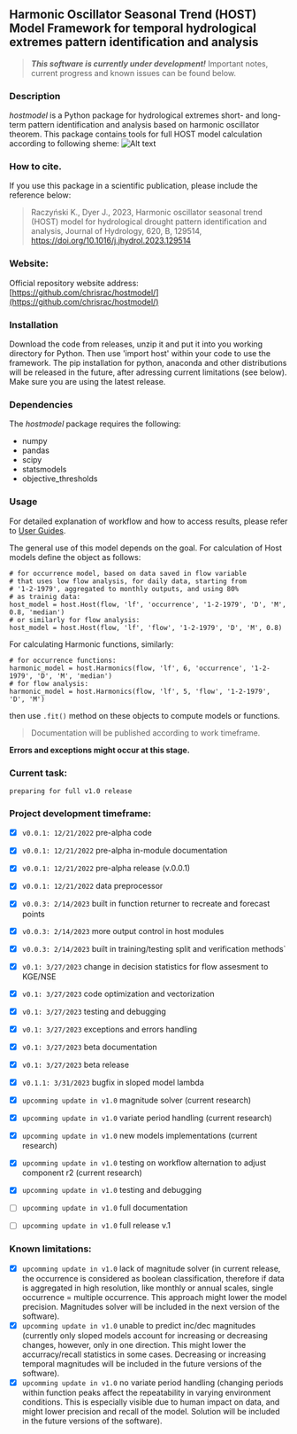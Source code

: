 ## Harmonic Oscillator Seasonal Trend (HOST) Model Framework for temporal hydrological extremes pattern identification and analysis

> ***This software is currently under development!*** Important notes, current progress and known issues can be found below.


### Description
*hostmodel* is a Python package for hydrological extremes short- and long-term pattern identification and analysis based on harmonic oscillator theorem. 
This package contains tools for full HOST model calculation according to following sheme:
![Alt text](https://lh3.googleusercontent.com/pw/AMWts8CwwTiOw7kZUlNRi85wyTHh1FnQnp1u2wtrOudwD_Zp10-hKX3T0RMWIxIykp8236OPbi8L7baR0WZNoF50jSnbLWJ5Tc6zAE4rFr5miyQxnv62GIYAb2LUYUlJIjhY7ZOiayC05R0m5aFlmMj60rg=w720-h365-no "HOST model framework")



### How to cite. 
If you use this package in a scientific publication, please include the reference below:
> Raczyński K., Dyer J., 2023, Harmonic oscillator seasonal trend (HOST) model for hydrological drought pattern identification and analysis, Journal of Hydrology, 620, B, 129514, https://doi.org/10.1016/j.jhydrol.2023.129514



### Website:
Official repository website address:
[https://github.com/chrisrac/hostmodel/](https://github.com/chrisrac/hostmodel/)



### Installation
Download the code from releases, unzip it and put it into you working directory for Python. 
Then use 'import host' within your code to use the framework. 
The pip installation for python, anaconda and other distributions will be released in the future, after adressing current limitations (see below).
Make sure you are using the latest release.



### Dependencies
The *hostmodel* package requires the following:
- numpy
- pandas
- scipy
- statsmodels
- objective_thresholds



### Usage
For detailed explanation of workflow and how to access results, please refer to [User Guides](https://github.com/chrisrac/hostmodel/tree/main/user_guides).

The general use of this model depends on the goal.
For calculation of Host models define the object as follows:
```
# for occurrence model, based on data saved in flow variable
# that uses low flow analysis, for daily data, starting from 
# '1-2-1979', aggregated to monthly outputs, and using 80%
# as trainig data:
host_model = host.Host(flow, 'lf', 'occurrence', '1-2-1979', 'D', 'M', 0.8, 'median') 
# or similarly for flow analysis:
host_model = host.Host(flow, 'lf', 'flow', '1-2-1979', 'D', 'M', 0.8)
```
For calculating Harmonic functions, similarly:
```
# for occurrence functions:
harmonic_model = host.Harmonics(flow, 'lf', 6, 'occurrence', '1-2-1979', 'D', 'M', 'median')  
# for flow analysis:
harmonic_model = host.Harmonics(flow, 'lf', 5, 'flow', '1-2-1979', 'D', 'M')
```
then use `.fit()` method on these objects to compute models or functions.


> Documentation will be published according to work timeframe.

**Errors and exceptions might occur at this stage.**



### Current task:
`preparing for full v1.0 release`



### Project development timeframe:
- [x] `v0.0.1: 12/21/2022` pre-alpha code
- [x] `v0.0.1: 12/21/2022` pre-alpha in-module documentation
- [x] `v0.0.1: 12/21/2022` pre-alpha release (v.0.0.1)
- [x] `v0.0.1: 12/21/2022` data preprocessor
- [x] `v0.0.3: 2/14/2023` built in function returner to recreate and forecast points 
- [x] `v0.0.3: 2/14/2023` more output control in host modules
- [x] `v0.0.3: 2/14/2023` built in training/testing split and verification methods`
- [x] `v0.1: 3/27/2023` change in decision statistics for flow assesment to KGE/NSE 
- [x] `v0.1: 3/27/2023` code optimization and vectorization
- [x] `v0.1: 3/27/2023` testing and debugging
- [x] `v0.1: 3/27/2023` exceptions and errors handling
- [x] `v0.1: 3/27/2023` beta documentation
- [x] `v0.1: 3/27/2023` beta release
- [x] `v0.1.1: 3/31/2023` bugfix in sloped model lambda
- [x] `upcomming update in v1.0` magnitude solver (current research)
- [x] `upcomming update in v1.0` variate period handling (current research)
- [x] `upcomming update in v1.0` new models implementations (current research)
- [x] `upcomming update in v1.0` testing on workflow alternation to adjust component r2 (current research)
- [x] `upcomming update in v1.0` testing and debugging
- [ ] `upcomming update in v1.0` full documentation
- [ ] `upcomming update in v1.0` full release v.1



### Known limitations:
- [x] `upcomming update in v1.0` lack of magnitude solver (in current release, the occurrence is considered as boolean classification, therefore if data is aggregated in high resolution, like monthly or annual scales, single occurrence = multiple occurrence. This approach might lower the model precision. Magnitudes solver will be included in the next version of the software). 
- [x] `upcomming update in v1.0` unable to predict inc/dec magnitudes (currently only sloped models account for increasing or decreasing changes, however, only in one direction. This might lower the accurracy/recall statistics in some cases. Decreasing or increasing temporal magnitudes will be included in the future versions of the software).
- [x] `upcomming update in v1.0` no variate period handling (changing periods within function peaks affect the repeatability in varying environment conditions. This is especially visible due to human impact on data, and might lower precision and recall of the model. Solution will be included in the future versions of the software).
